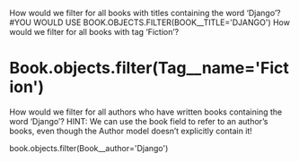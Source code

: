 How would we filter for all books with titles containing the word ‘Django’?
#YOU WOULD USE BOOK.OBJECTS.FILTER(BOOK__TITLE='DJANGO')
How would we filter for all books with tag ‘Fiction’?

# Book.objects.filter(Tag__name='Fiction')
How would we filter for all authors who have written books containing the word ‘Django’? HINT: We can use the book field to refer to an author’s books, even though the Author model doesn’t explicitly contain it!


book.objects.filter(Book__author='Django')

